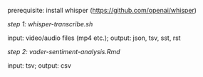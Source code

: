 prerequisite: install whisper (https://github.com/openai/whisper)

*step 1: whisper-transcribe.sh*

input: video/audio files (mp4 etc.); output: json, tsv, sst, rst

*step 2: vader-sentiment-analysis.Rmd*

input: tsv; output: csv
